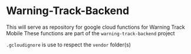 # Warning-Track-Backend

This will serve as repository for google cloud functions for Warning Track Mobile
These functions are part of the `warning-track-backend` project

`.gcloudignore` is use to respect the `vendor` folder(s)
